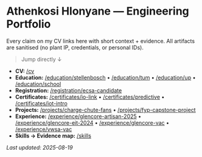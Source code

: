 # Athenkosi Hlonyane — Engineering Portfolio

Every claim on my CV links here with short context + evidence. All artifacts are sanitised (no plant IP, credentials, or personal IDs).

> Jump directly ↓

- **CV:** [/cv](./cv)
- **Education:** [/education/stellenbosch](./education/stellenbosch) • [/education/tum](./education/tum) • [/education/up](./education/up) • [/education/school](./education/school)
- **Registration:** [/registration/ecsa-candidate](./registration/ecsa-candidate)
- **Certificates:** [/certificates/io-link](./certificates/io-link) • [/certificates/predictive](./certificates/predictive) • [/certificates/iot-intro](./certificates/iot-intro)
- **Projects:** [/projects/charge-chute-fans](./projects/charge-chute-fans) • [/projects/fyp-capstone-project](./projects/fyp-capstone-project)
- **Experience:** [/experience/glencore-artisan-2025](./experience/glencore-artisan-2025) • [/experience/glencore-eit-2024](./experience/glencore-eit-2024) • [/experience/glencore-vac](./experience/glencore-instrumentation-vac-2022) • [/experience/vwsa-vac](./experience/vwsa-vac)
- **Skills → Evidence map:** [/skills](./skills)

_Last updated: 2025-08-19_
